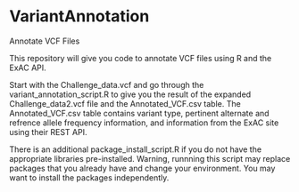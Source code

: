 # VariantAnnotation
Annotate VCF Files

This repository will give you code to annotate VCF files using R and the ExAC API.

Start with the Challenge_data.vcf and go through the variant_annotation_script.R to give you the result of the expanded Challenge_data2.vcf file and the Annotated_VCF.csv table. The Annotated_VCF.csv table contains variant type, pertinent alternate and refrence allele frequency information, and information from the ExAC site using their REST API.

There is an additional package_install_script.R if you do not have the appropriate libraries pre-installed. Warning, runnning this script may replace packages that you already have and change your environment. You may want to install the packages independently.
